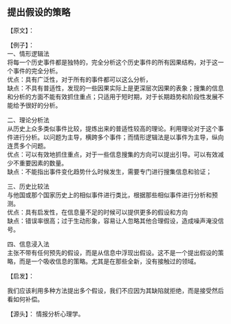 ## 提出假设的策略

【原文】：

【例子】：  
一、情形逻辑法  
将每一个历史事件都是独特的，完全分析这个历史事件的所有因果结构，对于这一个事件的完全分析。  
优点：具有广泛性，对于所有的事件都可以这么分析，  
缺点：不具有普适性，发现的一些因果实际上是更深层次因果的表象；搜集的信息和分析的方面不能有效抓住重点；只适用于短时期，对于长期趋势和阶段性发展不能给予很好的分析。

二、理论分析法  
从历史上众多类似事件比较，提炼出来的普适性较高的理论。利用理论对于这个事件进行分析。以问题为主导，横跨多个事件；而情形逻辑法是以事件为主导，纵向连贯多个问题。  
优点：可以有效地抓住重点，对于一些信息搜集的方向可以提出引导。可以有效减少不重要因素的数量。  
缺点：不能指出事件变化趋势什么时候发生，需要专门进行搜集信息和验证；

三、历史比较法  
与他国或那个国家历史上的相似事件进行类比，根据那些相似事件进行分析和预测。  
优点：具有启发性，在信息量不足的时候可以提供更多的假设和方向  
缺点：错误率很高；过于生动形象，容易让人忽略其他合理假设，造成噪声淹没信号。

四、信息浸入法  
主张不带有任何预先的假设，而是从信息中浮现出假设。这不是一个提出假设的策略，而是一个吸收信息的策略。尤其是在那些全新，没有接触过的领域。


【启发】：

我们应该利用多种方法提出多个假设，我们不应因为其缺陷就拒绝，而是接受然后看如何补偿。

【源头】：
情报分析心理学。
